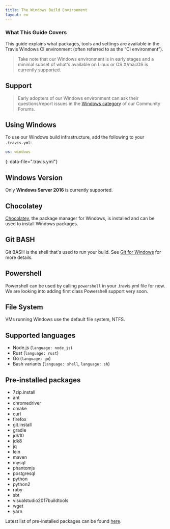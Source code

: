 ```yaml
---
title: The Windows Build Environment
layout: en
---
```


### What This Guide Covers

This guide explains what packages, tools and settings are available in the Travis Windows CI environment (often referred to as the “CI environment”).

> Take note that our Windows environment is in early stages and a minimal subset of what's available on Linux or OS X/macOS is currently supported.

## Support

> Early adopters of our Windows environment can ask their questions/report issues in the [Windows category](https://travis-ci.community/c/windows) of our Community Forums.

## Using Windows

To use our Windows build infrastructure, add the following to your `.travis.yml`:

```yaml
os: windows
```

{: data-file=".travis.yml"}

## Windows Version

Only **Windows Server 2016** is currently supported.

## Chocolatey

[Chocolatey](https://chocolatey.org/), the package manager for Windows, is installed and can be used to install Windows packages.

## Git BASH

Git BASH is the shell that's used to run your build. See [Git for Windows](https://gitforwindows.org/) for more details.

## Powershell

Powershell can be used by calling `powershell` in your .travis.yml file for now. We are looking into adding first class Powershell support very soon.

## File System

VMs running Windows use the default file system, NTFS.

## Supported languages

- Node.js (`language: node_js`)
- Rust (`language: rust`)
- Go (`language: go`)
- Bash variants (`language: shell`, `language: sh`)

## Pre-installed packages

- 7zip.install
- ant
- chromedriver
- cmake
- curl
- firefox
- git.install
- gradle
- jdk10
- jdk8
- jq
- lein
- maven
- mysql
- phantomjs
- postgresql
- python
- python2
- ruby
- sbt
- visualstudio2017buildtools
- wget
- yarn

Latest list of pre-installed packages can be found [here](https://github.com/travis-ci/packer-templates/blob/master/packer-assets/windows-server-2016-ci-onion-packages.txt).
